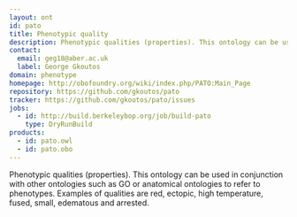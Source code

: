 ```yaml
---
layout: ont
id: pato
title: Phenotypic quality
description: Phenotypic qualities (properties). This ontology can be used in conjunction with other ontologies such as GO or anatomical ontologies to refer to phenotypes. Examples of qualities are red, ectopic, high temperature, fused, small, edematous and arrested.
contact: 
  email: geg18@aber.ac.uk
  label: George Gkoutos
domain: phenotype
homepage: http://obofoundry.org/wiki/index.php/PATO:Main_Page
repository: https://github.com/gkoutos/pato
tracker: https://github.com/gkoutos/pato/issues
jobs:
  - id: http://build.berkeleybop.org/job/build-pato
    type: DryRunBuild
products: 
  - id: pato.owl
  - id: pato.obo
---
```


Phenotypic qualities (properties). This ontology can be used in conjunction with other ontologies such as GO or anatomical ontologies to refer to phenotypes. Examples of qualities are red, ectopic, high temperature, fused, small, edematous and arrested.